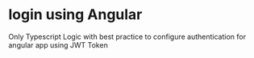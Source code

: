 # login using Angular
Only Typescript Logic with best practice to configure authentication for angular app using JWT Token

